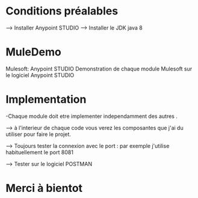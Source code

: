 # Conditions préalables
--> Installer Anypoint STUDIO
--> Installer le JDK java 8

# MuleDemo
Mulesoft: Anypoint STUDIO
Demonstration de chaque module Mulesoft sur le logiciel Anypoint STUDIO

# Implementation 
-Chaque module doit etre implementer independamment des autres .

--> à l'interieur de chaque code vous verez les composantes que j'ai du utiliser pour faire le projet.

--> Toujours tester la connexion avec le port : par exemple j'utilise habituellement le port 8081 

--> Tester sur le logiciel POSTMAN

# Merci à bientot
